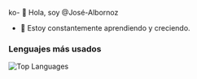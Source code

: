 ko- 👋 Hola, soy @José-Albornoz
- 🌱 Estoy constantemente aprendiendo y creciendo.

### Lenguajes más usados
![Top Languages](https://github-readme-stats.vercel.app/api/top-langs/?username=joche-dev&layout=merko)
